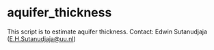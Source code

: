# aquifer_thickness
This script is to estimate aquifer thickness. Contact: Edwin Sutanudjaja (E.H.Sutanudjaja@uu.nl)
